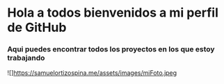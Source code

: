 # Hola a todos bienvenidos a mi perfil de GitHub 

### Aqui puedes encontrar todos los proyectos en los que estoy trabajando 


![]https://samuelortizospina.me/assets/images/miFoto.jpeg
